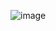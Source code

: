 ![image](https://github.com/rolando1803/bigdata/assets/55965131/0033ab32-6b64-4810-b38f-e8a9cea2c334)
